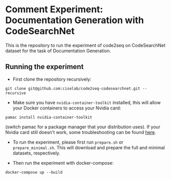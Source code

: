 # Comment Experiment: Documentation Generation with CodeSearchNet

This is the repository to run the experiment of code2seq on CodeSearchNet dataset for the task of Documentation Generation.

## Running the experiment

- First clone the repository recursively:
```
git clone git@github.com:ciselab/code2seq-codesearchnet.git --recursive
```

- Make sure you have ```nvidia-container-toolkit``` installed, this will allow your Docker containers to access your Nvidia card:
```
pamac install nvidia-container-toolkit
```
(switch pamac for a package manager that your distribution uses). If your Nvidia card still doesn't work, some troubleshooting can be found [here](https://medium.com/@mmnshkmr/manjaro-setup-tensorflow-docker-container-w-nvidia-gpu-cacd0714f9b).

- To run the experiment, please first run ```prepare.sh``` or ```prepare_minimal.sh```. This will download and prepare the full and minimal datasets, respectively.

- Then run the experiment with docker-compose:
```
docker-compose up --build
```
